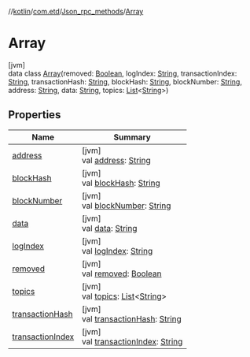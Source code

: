 //[kotlin](../../../../index.md)/[com.etd](../../index.md)/[Json_rpc_methods](../index.md)/[Array](index.md)

# Array

[jvm]\
data class [Array](index.md)(removed: [Boolean](https://kotlinlang.org/api/latest/jvm/stdlib/kotlin/-boolean/index.html), logIndex: [String](https://kotlinlang.org/api/latest/jvm/stdlib/kotlin/-string/index.html), transactionIndex: [String](https://kotlinlang.org/api/latest/jvm/stdlib/kotlin/-string/index.html), transactionHash: [String](https://kotlinlang.org/api/latest/jvm/stdlib/kotlin/-string/index.html), blockHash: [String](https://kotlinlang.org/api/latest/jvm/stdlib/kotlin/-string/index.html), blockNumber: [String](https://kotlinlang.org/api/latest/jvm/stdlib/kotlin/-string/index.html), address: [String](https://kotlinlang.org/api/latest/jvm/stdlib/kotlin/-string/index.html), data: [String](https://kotlinlang.org/api/latest/jvm/stdlib/kotlin/-string/index.html), topics: [List](https://kotlinlang.org/api/latest/jvm/stdlib/kotlin.collections/-list/index.html)&lt;[String](https://kotlinlang.org/api/latest/jvm/stdlib/kotlin/-string/index.html)&gt;)

## Properties

| Name | Summary |
|---|---|
| [address](address.md) | [jvm]<br>val [address](address.md): [String](https://kotlinlang.org/api/latest/jvm/stdlib/kotlin/-string/index.html) |
| [blockHash](block-hash.md) | [jvm]<br>val [blockHash](block-hash.md): [String](https://kotlinlang.org/api/latest/jvm/stdlib/kotlin/-string/index.html) |
| [blockNumber](block-number.md) | [jvm]<br>val [blockNumber](block-number.md): [String](https://kotlinlang.org/api/latest/jvm/stdlib/kotlin/-string/index.html) |
| [data](data.md) | [jvm]<br>val [data](data.md): [String](https://kotlinlang.org/api/latest/jvm/stdlib/kotlin/-string/index.html) |
| [logIndex](log-index.md) | [jvm]<br>val [logIndex](log-index.md): [String](https://kotlinlang.org/api/latest/jvm/stdlib/kotlin/-string/index.html) |
| [removed](removed.md) | [jvm]<br>val [removed](removed.md): [Boolean](https://kotlinlang.org/api/latest/jvm/stdlib/kotlin/-boolean/index.html) |
| [topics](topics.md) | [jvm]<br>val [topics](topics.md): [List](https://kotlinlang.org/api/latest/jvm/stdlib/kotlin.collections/-list/index.html)&lt;[String](https://kotlinlang.org/api/latest/jvm/stdlib/kotlin/-string/index.html)&gt; |
| [transactionHash](transaction-hash.md) | [jvm]<br>val [transactionHash](transaction-hash.md): [String](https://kotlinlang.org/api/latest/jvm/stdlib/kotlin/-string/index.html) |
| [transactionIndex](transaction-index.md) | [jvm]<br>val [transactionIndex](transaction-index.md): [String](https://kotlinlang.org/api/latest/jvm/stdlib/kotlin/-string/index.html) |
